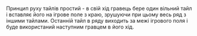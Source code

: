 Принцип руху тайлів простий - в свій хід гравець бере один вільний тайл і вставляє його на ігрове поле з краю, зрушуючи при цьому весь ряд з іншими тайлами. Останній тайл в ряду виходить за межі ігрового поля і буде використаний наступним гравцем в його хід.
